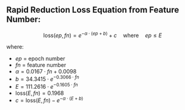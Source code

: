 ## Rapid Reduction Loss Equation from Feature Number:

$$
\text{loss}(ep, fn) = e^{-\alpha \cdot (ep + b)} + c \quad \text{where} \quad ep \leq E
$$

where:
- $ep$ = epoch number
- $fn$ = feature number
- $\alpha = 0.0167 \cdot fn + 0.0098$
- $b = 34.3415 \cdot e^{-0.3066 \cdot fn}$
- $E = 111.2616 \cdot e^{-0.1605 \cdot fn}$
- $\text{loss}(E, fn) = 0.1968$
- $c = \text{loss}(E, fn) - e^{-\alpha \cdot (E + b)}$
